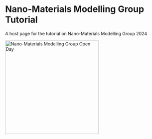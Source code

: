 # Nano-Materials Modelling Group Tutorial
A host page for the tutorial on Nano-Materials Modelling Group 2024

<img src="images/NM_Group_Open_Day.png" style="width:300px; height:auto;" alt="Nano-Materials Modelling Group Open Day">
